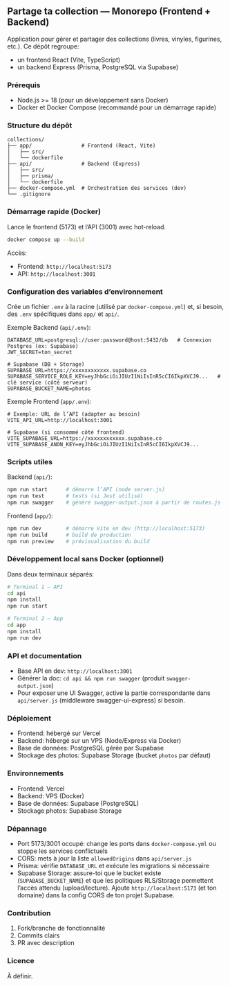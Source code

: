 ## Partage ta collection — Monorepo (Frontend + Backend)

Application pour gérer et partager des collections (livres, vinyles, figurines, etc.). Ce dépôt regroupe:
- un frontend React (Vite, TypeScript)
- un backend Express (Prisma, PostgreSQL via Supabase)


### Prérequis
- Node.js >= 18 (pour un développement sans Docker)
- Docker et Docker Compose (recommandé pour un démarrage rapide)


### Structure du dépôt
```
collections/
├── app/                # Frontend (React, Vite)
│   ├── src/
│   └── dockerfile
├── api/                # Backend (Express)
│   ├── src/
│   ├── prisma/
│   └── dockerfile
├── docker-compose.yml  # Orchestration des services (dev)
└── .gitignore
```


### Démarrage rapide (Docker)
Lance le frontend (5173) et l’API (3001) avec hot-reload.

```bash
docker compose up --build
```

Accès:
- Frontend: `http://localhost:5173`
- API: `http://localhost:3001`


### Configuration des variables d’environnement

Crée un fichier `.env` à la racine (utilisé par `docker-compose.yml`) et, si besoin, des `.env` spécifiques dans `app/` et `api/`.

Exemple Backend (`api/.env`):
```env
DATABASE_URL=postgresql://user:password@host:5432/db   # Connexion Postgres (ex: Supabase)
JWT_SECRET=ton_secret

# Supabase (DB + Storage)
SUPABASE_URL=https://xxxxxxxxxxxx.supabase.co
SUPABASE_SERVICE_ROLE_KEY=eyJhbGciOiJIUzI1NiIsInR5cCI6IkpXVCJ9...   # clé service (côté serveur)
SUPABASE_BUCKET_NAME=photos
```

Exemple Frontend (`app/.env`):
```env
# Exemple: URL de l’API (adapter au besoin)
VITE_API_URL=http://localhost:3001

# Supabase (si consommé côté frontend)
VITE_SUPABASE_URL=https://xxxxxxxxxxxx.supabase.co
VITE_SUPABASE_ANON_KEY=eyJhbGciOiJIUzI1NiIsInR5cCI6IkpXVCJ9...
```


### Scripts utiles

Backend (`api/`):
```bash
npm run start      # démarre l’API (node server.js)
npm run test       # tests (si Jest utilisé)
npm run swagger    # génère swagger-output.json à partir de routes.js
```

Frontend (`app/`):
```bash
npm run dev        # démarre Vite en dev (http://localhost:5173)
npm run build      # build de production
npm run preview    # prévisualisation du build
```


### Développement local sans Docker (optionnel)
Dans deux terminaux séparés:

```bash
# Terminal 1 — API
cd api
npm install
npm run start

# Terminal 2 — App
cd app
npm install
npm run dev
```


### API et documentation
- Base API en dev: `http://localhost:3001`
- Générer la doc: `cd api && npm run swagger` (produit `swagger-output.json`)
- Pour exposer une UI Swagger, active la partie correspondante dans `api/server.js` (middleware swagger-ui-express) si besoin.


### Déploiement
- Frontend: hébergé sur Vercel
- Backend: hébergé sur un VPS (Node/Express via Docker)
- Base de données: PostgreSQL gérée par Supabase
- Stockage des photos: Supabase Storage (bucket `photos` par défaut)

### Environnements
- Frontend: Vercel
- Backend: VPS (Docker)
- Base de données: Supabase (PostgreSQL)
- Stockage photos: Supabase Storage


### Dépannage
- Port 5173/3001 occupé: change les ports dans `docker-compose.yml` ou stoppe les services conflictuels
- CORS: mets à jour la liste `allowedOrigins` dans `api/server.js`
- Prisma: vérifie `DATABASE_URL` et exécute les migrations si nécessaire
- Supabase Storage: assure-toi que le bucket existe (`SUPABASE_BUCKET_NAME`) et que les politiques RLS/Storage permettent l’accès attendu (upload/lecture). Ajoute `http://localhost:5173` (et ton domaine) dans la config CORS de ton projet Supabase.


### Contribution
1. Fork/branche de fonctionnalité
2. Commits clairs
3. PR avec description


### Licence
À définir.



